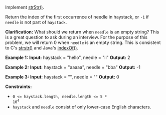 Implement [strStr()](http://www.cplusplus.com/reference/cstring/strstr/).

Return the index of the first occurrence of needle in haystack, 
or `-1` if `needle` is not part of `haystack`.

**Clarification:**
What should we return when `needle` is an empty string? This is a great question to ask during an interview.
For the purpose of this problem, we will return 0 when `needle` is an empty string. This is consistent to C's [strstr()](http://www.cplusplus.com/reference/cstring/strstr/) and Java's [indexOf()](https://docs.oracle.com/javase/7/docs/api/java/lang/String.html#indexOf(java.lang.String)).

**Example 1:**
**Input:** haystack = "hello", needle = "ll"
**Output:** 2 

**Example 2:**
**Input:** haystack = "aaaaa", needle = "bba"
**Output:** -1 

**Example 3:**
**Input:** haystack = "", needle = ""
**Output:** 0 

**Constraints:**

*   <code>0 <= haystack.length, needle.length <= 5 * 10<sup>4</sup></code>
*   `haystack` and `needle` consist of only lower-case English characters.